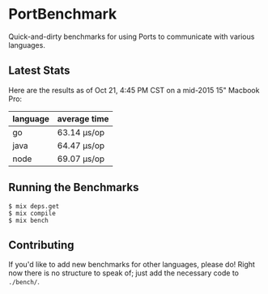 # PortBenchmark

Quick-and-dirty benchmarks for using Ports to communicate with various
languages.

## Latest Stats

Here are the results as of Oct 21, 4:45 PM CST on a mid-2015 15" Macbook Pro:

| language | average time |
| -------- | ------------ |
| go       | 63.14 µs/op  | 
| java     | 64.47 µs/op  |
| node     | 69.07 µs/op  |

## Running the Benchmarks

```
$ mix deps.get
$ mix compile
$ mix bench
```

## Contributing

If you'd like to add new benchmarks for other languages, please do! Right now
there is no structure to speak of; just add the necessary code to `./bench/`.
